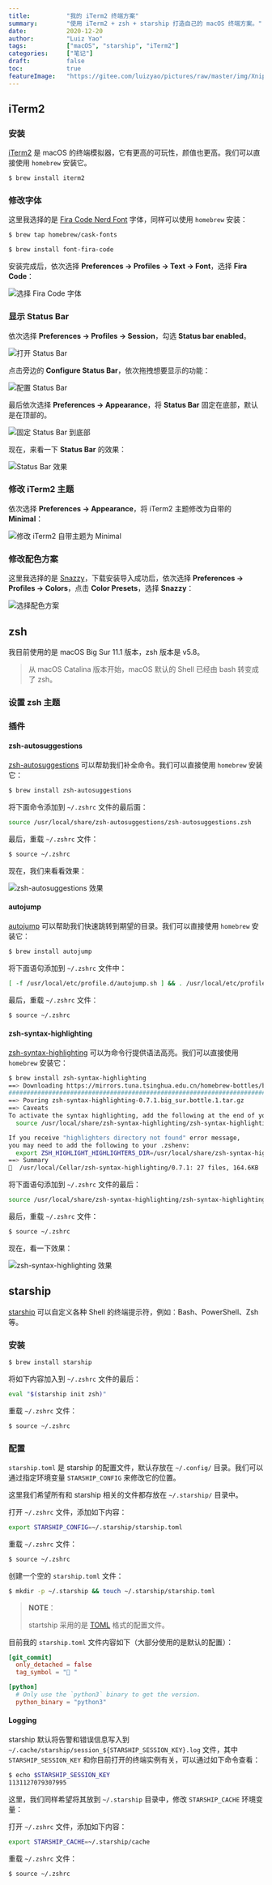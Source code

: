 ```yaml
---
title:       	"我的 iTerm2 终端方案"
summary:     	"使用 iTerm2 + zsh + starship 打造自己的 macOS 终端方案。"
date:        	2020-12-20
author:      	"Luiz Yao"
tags:        	["macOS", "starship", "iTerm2"]
categories:  	["笔记"]
draft: 			false
toc: 			true
featureImage:	"https://gitee.com/luizyao/pictures/raw/master/img/Xnip2020-12-21_19-27-05.png"
---
```


## iTerm2

### 安装

[iTerm2](https://iterm2.com/) 是 macOS 的终端模拟器，它有更高的可玩性，颜值也更高。我们可以直接使用 `homebrew` 安装它。

```zsh
$ brew install iterm2
```

### 修改字体

这里我选择的是 [Fira Code Nerd Font](https://github.com/tonsky/FiraCode) 字体，同样可以使用 `homebrew` 安装：

```zsh
$ brew tap homebrew/cask-fonts

$ brew install font-fira-code
```

安装完成后，依次选择 **Preferences -> Profiles -> Text -> Font**，选择 **Fira Code**：

![选择 Fira Code 字体](https://gitee.com/luizyao/pictures/raw/master/img/Xnip2020-12-20_19-17-28.png)

### 显示 Status Bar

依次选择 **Preferences -> Profiles -> Session**，勾选 **Status bar enabled**。

![打开 Status Bar](https://gitee.com/luizyao/pictures/raw/master/img/Xnip2020-12-20_20-09-51.png)

点击旁边的 **Configure Status Bar**，依次拖拽想要显示的功能：

![配置 Status Bar](https://gitee.com/luizyao/pictures/raw/master/img/Xnip2020-12-20_20-12-27.png)

最后依次选择 **Preferences -> Appearance**，将 **Status Bar** 固定在底部，默认是在顶部的。

![固定 Status Bar 到底部](https://gitee.com/luizyao/pictures/raw/master/img/Xnip2020-12-20_20-15-13.png) 

现在，来看一下 **Status Bar** 的效果：

![Status Bar 效果](https://gitee.com/luizyao/pictures/raw/master/img/Xnip2020-12-20_20-18-07.png)

### 修改 iTerm2 主题

依次选择 **Preferences -> Appearance**，将 iTerm2 主题修改为自带的 **Minimal**：

![修改 iTerm2 自带主题为 Minimal](https://gitee.com/luizyao/pictures/raw/master/img/Xnip2020-12-20_20-25-48.png)

### 修改配色方案

这里我选择的是 [Snazzy](https://github.com/sindresorhus/iterm2-snazzy)，下载安装导入成功后，依次选择 **Preferences -> Profiles -> Colors**，点击 **Color  Presets**，选择 **Snazzy**：

![选择配色方案](https://gitee.com/luizyao/pictures/raw/master/img/Xnip2020-12-21_05-21-52.png)

## zsh

我目前使用的是 macOS Big Sur 11.1 版本，zsh 版本是 v5.8。

> 从 macOS Catalina 版本开始，macOS 默认的 Shell 已经由 bash 转变成了 zsh。

### 设置 zsh 主题

### 插件

#### zsh-autosuggestions

[zsh-autosuggestions](https://github.com/zsh-users/zsh-autosuggestions) 可以帮助我们补全命令。我们可以直接使用 `homebrew` 安装它：

```zsh
$ brew install zsh-autosuggestions
```

将下面命令添加到 `~/.zshrc` 文件的最后面：

```zsh
source /usr/local/share/zsh-autosuggestions/zsh-autosuggestions.zsh
```

最后，重载 `~/.zshrc` 文件：

```zsh
$ source ~/.zshrc
```

现在，我们来看看效果：

![zsh-autosuggestions 效果](https://gitee.com/luizyao/pictures/raw/master/img/Xnip2020-12-21_05-51-45.png)

#### autojump

[autojump](https://github.com/wting/autojump) 可以帮助我们快速跳转到期望的目录。我们可以直接使用 `homebrew` 安装它：

```zsh
$ brew install autojump
```

将下面语句添加到 `~/.zshrc` 文件中：

```zsh
[ -f /usr/local/etc/profile.d/autojump.sh ] && . /usr/local/etc/profile.d/autojump.sh
```

最后，重载 `~/.zshrc` 文件：

```zsh
$ source ~/.zshrc
```

#### zsh-syntax-highlighting

[zsh-syntax-highlighting](https://github.com/zsh-users/zsh-syntax-highlighting) 可以为命令行提供语法高亮。我们可以直接使用 `homebrew` 安装它：

```zsh
$ brew install zsh-syntax-highlighting
==> Downloading https://mirrors.tuna.tsinghua.edu.cn/homebrew-bottles/bottles/zs
######################################################################## 100.0%
==> Pouring zsh-syntax-highlighting-0.7.1.big_sur.bottle.1.tar.gz
==> Caveats
To activate the syntax highlighting, add the following at the end of your .zshrc:
  source /usr/local/share/zsh-syntax-highlighting/zsh-syntax-highlighting.zsh

If you receive "highlighters directory not found" error message,
you may need to add the following to your .zshenv:
  export ZSH_HIGHLIGHT_HIGHLIGHTERS_DIR=/usr/local/share/zsh-syntax-highlighting/highlighters
==> Summary
🍺  /usr/local/Cellar/zsh-syntax-highlighting/0.7.1: 27 files, 164.6KB
```

将下面语句添加到 `~/.zshrc` 文件的最后：

```zsh
source /usr/local/share/zsh-syntax-highlighting/zsh-syntax-highlighting.zsh
```

最后，重载 `~/.zshrc` 文件：

```zsh
$ source ~/.zshrc
```

现在，看一下效果：

![zsh-syntax-highlighting 效果](https://gitee.com/luizyao/pictures/raw/master/img/Xnip2020-12-21_06-33-49.png)



## starship

[starship](https://github.com/starship/starship) 可以自定义各种 Shell 的终端提示符，例如：Bash、PowerShell、Zsh 等。

###  安装

```zsh
$ brew install starship
```

将如下内容加入到 `~/.zshrc` 文件的最后：

```zsh
eval "$(starship init zsh)"
```

重载 `~/.zshrc` 文件：

```zsh
$ source ~/.zshrc
```

### 配置

`starship.toml` 是 starship 的配置文件，默认存放在 `~/.config/` 目录。我们可以通过指定环境变量 `STARSHIP_CONFIG` 来修改它的位置。

这里我们希望所有和 starship 相关的文件都存放在 `~/.starship/` 目录中。

打开 `~/.zshrc` 文件，添加如下内容：

```zsh
export STARSHIP_CONFIG=~/.starship/starship.toml
```

重载 `~/.zshrc` 文件：

```zsh
$ source ~/.zshrc
```

创建一个空的 `starship.toml` 文件：

```zsh
$ mkdir -p ~/.starship && touch ~/.starship/starship.toml
```

> **NOTE**：
>
> startship  采用的是 [TOML](https://github.com/toml-lang/toml) 格式的配置文件。

目前我的 `starship.toml` 文件内容如下（大部分使用的是默认的配置）：

```toml
[git_commit]
  only_detached = false
  tag_symbol = "🔖 "

[python]
  # Only use the `python3` binary to get the version.
  python_binary = "python3"
```

#### Logging

starship 默认将告警和错误信息写入到 `~/.cache/starship/session_${STARSHIP_SESSION_KEY}.log` 文件，其中 `STARSHIP_SESSION_KEY` 和你目前打开的终端实例有关，可以通过如下命令查看：

```zsh
$ echo $STARSHIP_SESSION_KEY
1131127079307995
```

这里，我们同样希望将其放到 `~/.starship` 目录中，修改 `STARSHIP_CACHE` 环境变量：

打开 `~/.zshrc` 文件，添加如下内容：

```zsh
export STARSHIP_CACHE=~/.starship/cache
```

重载 `~/.zshrc` 文件：

```zsh
$ source ~/.zshrc
```

